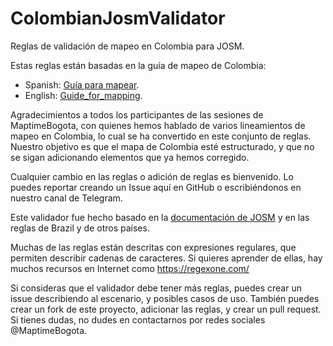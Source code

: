 # ColombianJosmValidator
Reglas de validación de mapeo en Colombia para JOSM.

Estas reglas están basadas en la guía de mapeo de Colombia:

* Spanish: [Guía para mapear](https://wiki.openstreetmap.org/wiki/ES:Colombia/Gu%C3%ADa_para_mapear).
* English: [Guide_for_mapping](https://wiki.openstreetmap.org/wiki/Colombia/Guide_for_mapping).

Agradecimientos a todos los participantes de las sesiones de MaptimeBogota, con quienes hemos hablado de varios lineamientos de mapeo en Colombia, lo cual se ha convertido en este conjunto de reglas.
Nuestro objetivo es que el mapa de Colombia esté estructurado, y que no se sigan adicionando elementos que ya hemos corregido.

Cualquier cambio en las reglas o adición de reglas es bienvenido.
Lo puedes reportar creando un Issue aquí en GitHub o escribiéndonos en nuestro canal de Telegram.

Este validador fue hecho basado en la [documentación de JOSM](https://josm.openstreetmap.de/wiki/Help/Validator/MapCSSTagChecker) y en las reglas de Brazil y de otros países.

Muchas de las reglas están descritas con expresiones regulares, que permiten describir cadenas de caracteres.
Si quieres aprender de ellas, hay muchos recursos en Internet como https://regexone.com/

Si consideras que el validador debe tener más reglas, puedes crear un issue describiendo al escenario, y posibles casos de uso.
También puedes crear un fork de este proyecto, adicionar las reglas, y crear un pull request.
Si tienes dudas, no dudes en contactarnos por redes sociales @MaptimeBogota.
